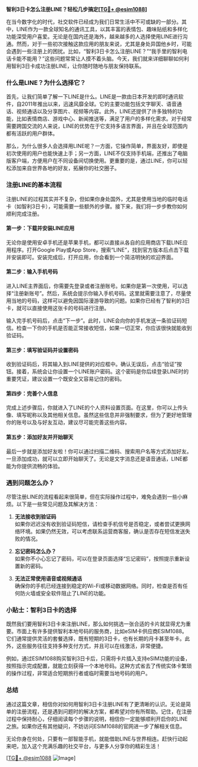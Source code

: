 **智利3日卡怎么注册LINE？轻松几步搞定[[TG💪+ @esim1088](https://t.me/s/esim1088)]**

在当今数字化的时代，社交软件已经成为我们日常生活中不可或缺的一部分。其中，LINE作为一款全球知名的通讯工具，以其丰富的表情包、趣味贴纸和多样化功能深受用户喜爱。无论是在国内还是海外，越来越多的人选择使用LINE进行沟通。然而，对于一些初次接触这款应用的朋友来说，尤其是身处异国他乡时，可能会遇到一些注册上的困扰。比如，“智利3日卡怎么注册LINE？”“我手里的智利电话卡能不能用？”这些问题常常让人摸不着头脑。今天，我们就来详细聊聊如何利用智利3日卡成功注册LINE，让你随时随地与朋友保持联系。

### 什么是LINE？为什么选择它？

首先，让我们简单了解一下LINE是什么。LINE是一款由日本开发的即时通讯软件，自2011年推出以来，迅速风靡全球。它的主要功能包括文字聊天、语音通话、视频通话以及分享图片、视频等内容。此外，LINE还提供了许多独特的功能，比如表情商店、游戏中心、新闻推送等，满足了用户的多样化需求。对于经常需要跨国交流的人来说，LINE的优势在于它支持多语言界面，并且在全球范围内都有活跃的用户群体。

那么，为什么很多人会选择用LINE呢？一方面，它操作简单，界面友好，即使是初次使用的用户也能快速上手；另一方面，LINE不仅支持手机端，还推出了电脑版客户端，方便用户在不同设备间切换使用。更重要的是，通过LINE，你可以轻松添加来自世界各地的好友，拓展你的社交圈子。

### 注册LINE的基本流程

注册LINE的过程其实并不复杂，但如果你身处国外，尤其是使用当地的临时电话卡（如智利3日卡），可能需要一些额外的步骤。接下来，我们将一步步教你如何顺利完成注册。

#### 第一步：下载并安装LINE应用

无论你是使用安卓手机还是苹果手机，都可以直接从各自的应用商店下载LINE应用程序。打开Google Play或App Store，搜索“LINE”，找到官方版本后点击下载并安装即可。安装完成后，打开应用，你会看到一个简洁明快的欢迎界面。

#### 第二步：输入手机号码

进入LINE主界面后，你需要先登录或者注册账号。如果你是第一次使用，可以选择“注册新账号”。然后，系统会提示你输入手机号码。这里就需要注意了，尽量使用当地的号码，这样可以避免因国际漫游导致的问题。如果你已经有了智利的3日卡，就可以直接使用这张卡的号码进行注册。

输入完手机号码后，点击“下一步”。此时，LINE会向你的手机发送一条验证码短信。检查一下你的手机是否能正常接收短信，如果一切正常，你应该很快就能收到验证码。

#### 第三步：填写验证码并设置密码

收到验证码后，将其输入到LINE提供的对应框中。确认无误后，点击“验证”按钮。接着，系统会让你设置一个LINE账户密码。这个密码是你后续登录LINE时的重要凭证，建议设置一个既安全又容易记住的密码。

#### 第四步：完善个人信息

完成上述步骤后，你就进入了LINE的个人资料设置页面。在这里，你可以上传头像、填写昵称以及其他相关信息。虽然这些信息并非强制要求，但为了更好地管理你的账号以及与好友互动，建议尽可能完善这些内容。

#### 第五步：添加好友并开始聊天

最后一步就是添加好友啦！你可以通过扫描二维码、搜索用户名等方式添加好友。一旦添加成功，就可以立即开始聊天了。无论是文字消息还是语音通话，LINE都能为你提供流畅的体验。

### 遇到问题怎么办？

尽管注册LINE的流程看起来很简单，但在实际操作过程中，难免会遇到一些小麻烦。以下是一些常见问题及其解决方法：

1. **无法接收到验证码**  
   如果你迟迟没有收到验证码短信，请检查手机信号是否稳定，或者尝试更换网络环境。如果仍然无效，可以考虑联系运营商客服，确认是否存在短信发送失败的情况。

2. **忘记密码怎么办？**  
   如果你不小心忘记了密码，可以在登录页面选择“忘记密码”，按照提示重新设置新的密码。

3. **无法正常使用语音或视频通话**  
   确保你的手机已经连接到稳定的Wi-Fi或移动数据网络。同时，检查是否有任何防火墙或安全软件阻止了LINE的功能。

### 小贴士：智利3日卡的选择

既然我们要用智利3日卡来注册LINE，那么如何挑选一张合适的卡片就显得尤为重要。市面上有许多提供智利本地号码的服务商，比如eSIM卡供应商ESIM1088。它们通常提供灵活的套餐选择，既有短期的3日卡，也有长期的月卡甚至年卡。此外，这些服务往往支持多种支付方式，并且可以在线激活，非常便捷。

例如，通过ESIM1088购买智利3日卡后，只需将卡片插入支持eSIM功能的设备，按照指示完成配置，就能立刻获得一个本地号码。这种方式省去了传统实体卡繁琐的操作过程，非常适合短期旅行者或临时需要当地号码的用户。

### 总结

通过这篇文章，相信你对如何用智利3日卡注册LINE有了更清晰的认识。无论是简单的注册流程，还是遇到问题时的解决方案，都希望对你有所帮助。记住，在注册过程中保持耐心，仔细阅读每个步骤的说明，相信你一定能够顺利开启你的LINE之旅。如果你还有其他疑问，不妨访问ESIM1088的官网进一步了解相关信息。

无论你身在何处，只要有一部智能手机，就能借助LINE与世界相连。赶快行动起来吧，加入这个充满乐趣的社交平台，与更多人分享你的精彩生活！

[[TG💪+ @esim1088](https://t.me/s/esim1088) ![Image](https://i.postimg.cc/4NQfJmqS/Snipaste-2025-05-13-00-14-12.png)]